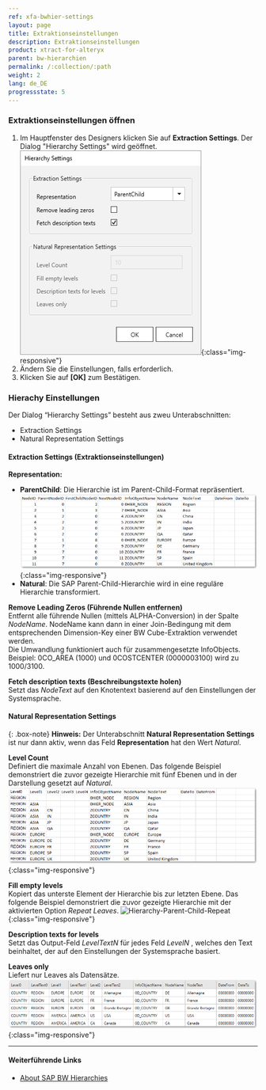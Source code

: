 ```yaml
---
ref: xfa-bwhier-settings
layout: page
title: Extraktionseinstellungen
description: Extraktionseinstellungen
product: xtract-for-alteryx
parent: bw-hierarchien
permalink: /:collection/:path
weight: 2
lang: de_DE
progressstate: 5
---
```


### Extraktionseinstellungen öffnen
1. Im Hauptfenster des Designers klicken Sie auf **Extraction Settings**. Der Dialog "Hierarchy Settings" wird geöffnet.
![Hierarchies-Parent-Child](/img/content/Hierarchy-settings.png){:class="img-responsive"}
2. Ändern Sie die Einstellungen, falls erforderlich.
3. Klicken Sie auf **[OK]** zum Bestätigen.

### Hierachy Einstellungen 
Der Dialog “Hierarchy Settings” besteht aus zweu Unterabschnitten:
- Extraction Settings
- Natural Representation Settings

#### Extraction Settings (Extraktionseinstellungen)
**Representation:** 
- **ParentChild**: Die Hierarchie ist im Parent-Child-Format repräsentiert.
![Hierarchies-Parent-Child](/img/content/Hierarchies-Parent-Child.png){:class="img-responsive"}
- **Natural**: Die SAP Parent-Child-Hierarchie wird in eine reguläre Hierarchie transformiert.

**Remove Leading Zeros (Führende Nullen entfernen)**<br>
Entfernt alle führende Nullen (mittels ALPHA-Conversion) in der Spalte *NodeName*.
NodeName kann dann in einer Join-Bedingung mit dem entsprechenden Dimension-Key einer BW Cube-Extraktion verwendet werden.<br>
Die Umwandlung funktioniert auch für zusammengesetzte InfoObjects.<br> 
Beispiel: 0CO_AREA (1000) und 0COSTCENTER (0000003100) wird zu 1000/3100.

**Fetch description texts (Beschreibungstexte holen)**<br>
Setzt das *NodeText* auf den Knotentext basierend auf den Einstellungen der Systemsprache.

#### Natural Representation Settings

{: .box-note}
**Hinweis:** Der Unterabschnitt **Natural Representation Settings** ist nur dann aktiv, wenn das Feld **Representation** hat den Wert *Natural*.

**Level Count** <br>
Definiert die maximale Anzahl von Ebenen. 
Das folgende Beispiel demonstriert die zuvor gezeigte Hierarchie mit fünf Ebenen und in der Darstellung gesetzt auf *Natural*.
![Hierarchy-Parent-Child-Natural](/img/content/Hierarchy-Parent-Child-Natural.png){:class="img-responsive"}

**Fill empty levels**  <br>
Kopiert das unterste Element der Hierarchie bis zur letzten Ebene.
Das folgende Beispiel demonstriert die zuvor gezeigte Hierarchie mit der aktivierten Option *Repeat Leaves*.
![Hierarchy-Parent-Child-Repeat](/img/content/Hierarchy-Parent-Child-Repeat.png){:class="img-responsive"}

**Description texts for levels**<br>
Setzt das Output-Feld *LevelTextN* für jedes Feld *LevelN* , welches den Text beinhaltet, der auf den Einstellungen der Systemsprache basiert.

**Leaves only**<br>
Liefert nur Leaves als Datensätze.
![Hierarchy-Parent-Child-Repeat](/img/content/Hierarchy-leaves-only.png){:class="img-responsive"}

*****
#### Weiterführende Links
- [About SAP BW Hierarchies](https://help.sap.com/saphelp_scm41/helpdata/en/90/fd36709c6411d5b4000050dadfb23f/content.htm?no_cache=true)


